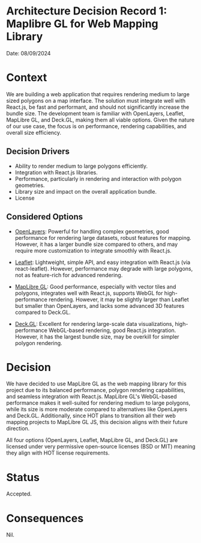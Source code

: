 # Architecture Decision Record 1: Maplibre GL for Web Mapping Library

Date: 08/09/2024

# Context

We are building a web application that requires rendering medium to large sized polygons on a map interface. The solution must integrate well with React.js, be fast and performant, and should not significantly increase the bundle size. The development team is familiar with OpenLayers, Leaflet, MapLibre GL, and Deck.GL, making them all viable options. Given the nature of our use case, the focus is on performance, rendering capabilities, and overall size efficiency.

## Decision Drivers

- Ability to render medium to large polygons efficiently.
- Integration with React.js libraries.
- Performance, particularly in rendering and interaction with polygon geometries.
- Library size and impact on the overall application bundle.
- License

## Considered Options

- [OpenLayers](https://openlayers.org/): Powerful for handling complex geometries, good performance for rendering large datasets, robust features for mapping. However, it has a larger bundle size compared to others, and may require more customization to integrate smoothly with React.js.

- [Leaflet](https://leafletjs.com/): Lightweight, simple API, and easy integration with React.js (via react-leaflet). However, performance may degrade with large polygons, not as feature-rich for advanced rendering.

- [MapLibre GL](https://maplibre.org/maplibre-gl-js/docs/): Good performance, especially with vector tiles and polygons, integrates well with React.js, supports WebGL for high-performance rendering. However, it may be slightly larger than Leaflet but smaller than OpenLayers, and lacks some advanced 3D features compared to Deck.GL.

- [Deck.GL](https://deck.gl/): Excellent for rendering large-scale data visualizations, high-performance WebGL-based rendering, good React.js integration. However, it has the largest bundle size, may be overkill for simpler polygon rendering.

# Decision

We have decided to use MapLibre GL as the web mapping library for this project due to its balanced performance, polygon rendering capabilities, and seamless integration with React.js. MapLibre GL's WebGL-based performance makes it well-suited for rendering medium to large polygons, while its size is more moderate compared to alternatives like OpenLayers and Deck.GL. Additionally, since HOT plans to transition all their web mapping projects to MapLibre GL JS, this decision aligns with their future direction.


All four options (OpenLayers, Leaflet, MapLibre GL, and Deck.GL) are licensed under very permissive open-source licenses (BSD or MIT) meaning they align with HOT license requirements.

# Status

Accepted.

# Consequences

Nil.
